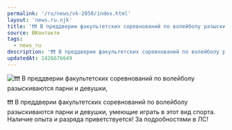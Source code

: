 ```yaml
---
permalink: '/ru/news/vk-2050/index.html'
layout: 'news.ru.njk'
title: '❗️❗️❗️ В преддверии факультетских соревнований по волейболу разыскиваются парни и девушки, умею'
source: ВКонтакте
tags:
  - news_ru
description: '❗️❗️❗️ В преддверии факультетских соревнований по волейболу разыскиваются парни и девушки,'
updatedAt: 1426676649
---
```

![❗️❗️❗️ В преддверии факультетских соревнований по волейболу разыскиваются парни и девушки,](https://sun9-43.userapi.com/impf/vfDQzOMu_jMLc2A7Vd4wERvVmEYZDWHayHIGIQ/R2NksGRLOgY.jpg?size=589x589&quality=96&proxy=1&sign=d8b66058f69e3a5b6095796df6b44078&c_uniq_tag=K8V-JGNQ397OEwWv196YKtwLlPUQmkXLtY46UtHuNmY&type=album)

❗️❗️❗️
В преддверии факультетских соревнований по волейболу разыскиваются парни и девушки, умеющие играть в этот вид спорта. Наличие опыта и разряда приветствуется! За подробностями в ЛС!
